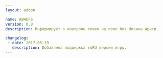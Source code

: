 ```yaml
---
layout: addon

name: ABHEFS
version: 0.8
description: Информирует о контроле точек на поле боя Низина Арати. 

changelog:
 - date: 2017-05-19
   description: Добавлена поддержка ruRU версии игры.
---
```

